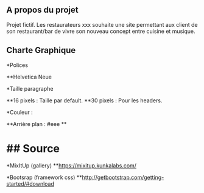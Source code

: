 ## A propos du projet

Projet fictif.
Les restaurateurs xxx souhaite une site permettant aux client de son restaurant/bar de vivre 
son nouveau concept entre cuisine et musique.

## Charte Graphique

*Polices

**Helvetica Neue

*Taille paragraphe

**16 pixels : Taille par default.
**30 pixels : Pour les headers.

*Couleur :

**Arrière plan : #eee
**

## Source
======

*MixItUp (gallery)
**https://mixitup.kunkalabs.com/

*Bootsrap (framework css)
**http://getbootstrap.com/getting-started/#download
